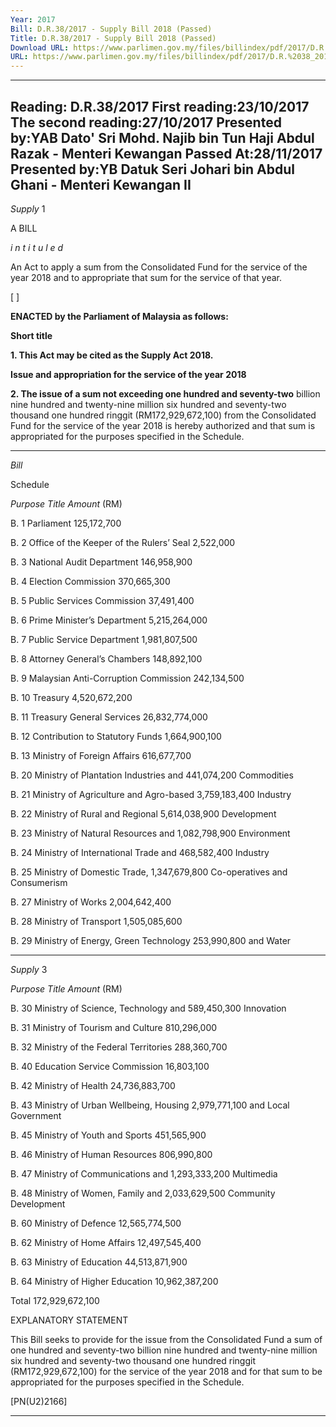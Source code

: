 ```yaml
---
Year: 2017
Bill: D.R.38/2017 - Supply Bill 2018 (Passed)
Title: D.R.38/2017 - Supply Bill 2018 (Passed)
Download URL: https://www.parlimen.gov.my/files/billindex/pdf/2017/D.R.%2038_2017%20-%20eng.pdf
URL: https://www.parlimen.gov.my/files/billindex/pdf/2017/D.R.%2038_2017%20-%20eng.pdf
---
```

---
Reading:
D.R.38/2017
First reading:23/10/2017
The second reading:27/10/2017
Presented by:YAB Dato' Sri Mohd. Najib bin Tun Haji Abdul Razak - Menteri Kewangan
Passed At:28/11/2017
Presented by:YB Datuk Seri Johari bin Abdul Ghani - Menteri Kewangan II
---

_Supply_ 1

A BILL

_i n t i t u l e d_

An Act to apply a sum from the Consolidated Fund for the service
of the year 2018 and to appropriate that sum for the service of
that year.

[ ]

**ENACTED by the Parliament of Malaysia as follows:**

**Short title**

**1. This Act may be cited as the Supply Act 2018.**

**Issue and appropriation for the service of the year 2018**

**2. The issue of a sum not exceeding one hundred and seventy-two**
billion nine hundred and twenty-nine million six hundred and
seventy-two thousand one hundred ringgit (RM172,929,672,100)
from the Consolidated Fund for the service of the year 2018 is
hereby authorized and that sum is appropriated for the purposes
specified in the Schedule.


-----

_Bill_

Schedule

_Purpose_ _Title_ _Amount_
(RM)

B. 1 Parliament 125,172,700

B. 2 Office of the Keeper of the Rulers’ Seal 2,522,000

B. 3 National Audit Department 146,958,900

B. 4 Election Commission 370,665,300

B. 5 Public Services Commission 37,491,400

B. 6 Prime Minister’s Department 5,215,264,000

B. 7 Public Service Department 1,981,807,500

B. 8 Attorney General’s Chambers 148,892,100

B. 9 Malaysian Anti-Corruption Commission 242,134,500

B. 10 Treasury 4,520,672,200

B. 11 Treasury General Services 26,832,774,000

B. 12 Contribution to Statutory Funds 1,664,900,100

B. 13 Ministry of Foreign Affairs 616,677,700

B. 20 Ministry of Plantation Industries and 441,074,200
Commodities

B. 21 Ministry of Agriculture and Agro-based 3,759,183,400
Industry

B. 22 Ministry of Rural and Regional 5,614,038,900
Development

B. 23 Ministry of Natural Resources and 1,082,798,900
Environment

B. 24 Ministry of International Trade and 468,582,400
Industry

B. 25 Ministry of Domestic Trade, 1,347,679,800
Co-operatives and Consumerism

B. 27 Ministry of Works 2,004,642,400

B. 28 Ministry of Transport 1,505,085,600

B. 29 Ministry of Energy, Green Technology 253,990,800
and Water


-----

_Supply_ 3

_Purpose_ _Title_ _Amount_
(RM)

B. 30 Ministry of Science, Technology and 589,450,300
Innovation

B. 31 Ministry of Tourism and Culture 810,296,000

B. 32 Ministry of the Federal Territories 288,360,700

B. 40 Education Service Commission 16,803,100

B. 42 Ministry of Health 24,736,883,700

B. 43 Ministry of Urban Wellbeing, Housing 2,979,771,100
and Local Government

B. 45 Ministry of Youth and Sports 451,565,900

B. 46 Ministry of Human Resources 806,990,800

B. 47 Ministry of Communications and 1,293,333,200
Multimedia

B. 48 Ministry of Women, Family and 2,033,629,500
Community Development

B. 60 Ministry of Defence 12,565,774,500

B. 62 Ministry of Home Affairs 12,497,545,400

B. 63 Ministry of Education 44,513,871,900

B. 64 Ministry of Higher Education 10,962,387,200

Total 172,929,672,100

EXPLANATORY STATEMENT

This Bill seeks to provide for the issue from the Consolidated Fund a sum
of one hundred and seventy-two billion nine hundred and twenty-nine million
six hundred and seventy-two thousand one hundred ringgit (RM172,929,672,100)
for the service of the year 2018 and for that sum to be appropriated for the
purposes specified in the Schedule.

[PN(U2)2166]


-----

